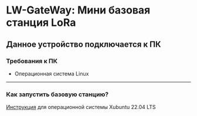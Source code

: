 # LW-GateWay: Мини базовая станция LoRa

## Данное устройство подключается к ПК

### Требования к ПК
 * Операционная система Linux

---
### Как запустить базовую станцию?
[Инструкция](Инструкция_Xubuntu_22.04_LTS.md) для операционной системы Xubuntu 22.04 LTS
